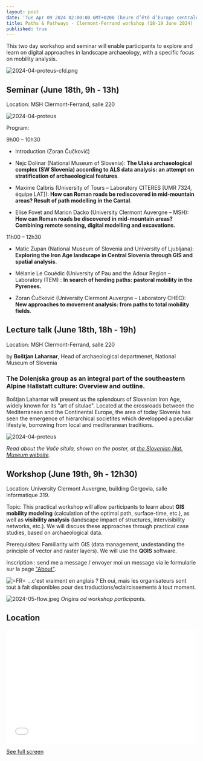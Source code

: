 ```yaml
---
layout: post
date: 'Tue Apr 09 2024 02:00:00 GMT+0200 (heure d’été d’Europe centrale)'
title: Paths & Pathways - Clermont-Ferrand workshop (18-19 June 2024)
published: true
---
```

This two day workshop and seminar will enable participants to explore and learn on digital approaches in landscape archaeology, with a specific focus on mobility analysis. 

![2024-04-proteus-cfd.png](/figures/2024-04-proteus-cfd.png)

## Seminar (June 18th, 9h - 13h)

Location: MSH Clermont-Ferrand, salle 220

![2024-04-proteus](/figures/2024-05-seminaire.JPG)

Program: 

9h00 – 10h30
* Introduction (Zoran Čučković)

* Nejc Dolinar (National Museum of Slovenia): **The Ulaka archaeological complex (SW Slovenia) according to ALS data analysis: an attempt on stratification of archaeological features**.

* Maxime Calbris (University of Tours – Laboratory CITERES \[UMR 7324, équipe LAT\]): **How can Roman roads be rediscovered in mid-mountain areas? Result of path modelling in the Cantal**.

* Elise Fovet and Marion Dacko (University Clermont Auvergne – MSH): **How can Roman roads be discovered in mid-mountain areas? Combining remote sensing, digital modelling and excavations.**

11h00 – 12h30

* Matic Zupan (National Museum of Slovenia and University of Ljubljana): **Exploring the Iron Age landscape in Central Slovenia through GIS and spatial analysis**.

* Mélanie Le Couédic (University of Pau and the Adour Region – Laboratory ITEM) : **In search of herding paths: pastoral mobility in the Pyrenees.**

* Zoran Čučković (University Clermont Auvergne – Laboratory CHEC): **New approaches to movement analysis: from paths to total mobility fields**.
 
## Lecture talk (June 18th, 18h - 19h) 

Location: MSH Clermont-Ferrand, salle 220

by **Boštjan Laharnar**, Head of archaeological departmenet, National Museum of Slovenia

### The Dolenjska group as an integral part of the southeastern Alpine Hallstatt culture: Overview and outline.

Boštjan Laharnar will present us the splendours of Slovenian Iron Age, widely known for its "art of situlae". Located at the crossroads between the Mediterranean and the Continental Europe, the area of today Slovenia has seen the emergence of hierarchical societites which developped a peculiar lifestyle, borrowing from local and mediteranean traditions. 

![2024-04-proteus](/figures/2024-05-conference.JPG)

*Read about the Vače situla, shown on the poster, at [the Slovenian Nat. Museum website](https://www.nms.si/en/collections/highlights/420-Vace-Situla).*

## Workshop (June 19th, 9h - 12h30) 

Location: University Clermont Auvergne, building Gergovia, salle informatique 319.

Topic: This practical workshop will allow participants to learn about **GIS mobility modeling** (calculation of the optimal path, surface-time, etc.), as well as **visibility analysis** (landscape impact of structures, intervisibility networks, etc.). We will discuss these approaches through practical case studies, based on archaeological data.

Prerequisites: Familiarity with GIS (data management, undestanding the principle of vector and raster layers). We will use the **QGIS** software.

Inscription : send me a message / envoyer moi un message via le formularie sur la page ["About"](/about/).

![=FR=](/img/fr_flag.png) ...c'est vraiment en anglais ? Eh oui, mais les organisateurs sont tout à fait disponibles pour des traductions/eclaircissements à tout moment. 

![2024-05-flow.jpeg]({{site.baseurl}}/figures/2024-05-flow.jpeg)
*Origins od workshop participants.*

## Location
<iframe width="100%" height="300px" frameborder="0" allowfullscreen allow="geolocation" src="//umap.openstreetmap.fr/en/map/untitled-map_1073256?scaleControl=false&miniMap=false&scrollWheelZoom=false&zoomControl=true&editMode=disabled&moreControl=true&searchControl=null&tilelayersControl=null&embedControl=null&datalayersControl=true&onLoadPanel=none&captionBar=false&captionMenus=true"></iframe><p><a href="//umap.openstreetmap.fr/en/map/untitled-map_1073256?scaleControl=false&miniMap=false&scrollWheelZoom=true&zoomControl=true&editMode=disabled&moreControl=true&searchControl=null&tilelayersControl=null&embedControl=null&datalayersControl=true&onLoadPanel=none&captionBar=false&captionMenus=true">See full screen</a></p>
